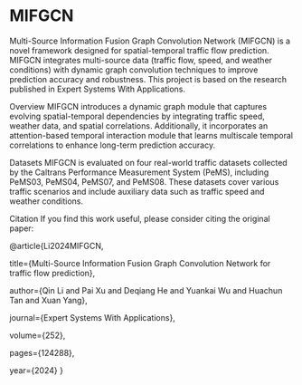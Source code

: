 # MIFGCN
Multi-Source Information Fusion Graph Convolution Network (MIFGCN) is a novel framework designed for spatial-temporal traffic flow prediction. MIFGCN integrates multi-source data (traffic flow, speed, and weather conditions) with dynamic graph convolution techniques to improve prediction accuracy and robustness. This project is based on the research published in Expert Systems With Applications.

Overview
MIFGCN introduces a dynamic graph module that captures evolving spatial-temporal dependencies by integrating traffic speed, weather data, and spatial correlations. Additionally, it incorporates an attention-based temporal interaction module that learns multiscale temporal correlations to enhance long-term prediction accuracy.

Datasets
MIFGCN is evaluated on four real-world traffic datasets collected by the Caltrans Performance Measurement System (PeMS), including PeMS03, PeMS04, PeMS07, and PeMS08. These datasets cover various traffic scenarios and include auxiliary data such as traffic speed and weather conditions.

Citation
If you find this work useful, please consider citing the original paper:

@article{Li2024MIFGCN,

  title={Multi-Source Information Fusion Graph Convolution Network for traffic flow prediction},
  
  author={Qin Li and Pai Xu and Deqiang He and Yuankai Wu and Huachun Tan and Xuan Yang},
  
  journal={Expert Systems With Applications},
  
  volume={252},
  
  pages={124288},
  
  year={2024}
}
